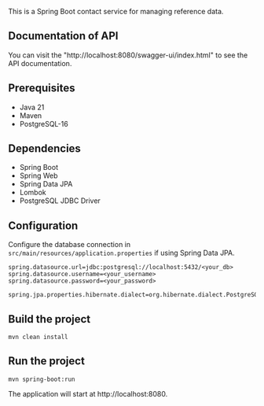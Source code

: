 This is a Spring Boot contact service for managing reference data.

## Documentation of API

You can visit the "http://localhost:8080/swagger-ui/index.html" to see the API documentation.

## Prerequisites

- Java 21
- Maven
- PostgreSQL-16

## Dependencies

- Spring Boot
- Spring Web
- Spring Data JPA
- Lombok
- PostgreSQL JDBC Driver

## Configuration

Configure the database connection in `src/main/resources/application.properties` if using Spring Data JPA.

```properties
spring.datasource.url=jdbc:postgresql://localhost:5432/<your_db>
spring.datasource.username=<your_username>
spring.datasource.password=<your_password>

spring.jpa.properties.hibernate.dialect=org.hibernate.dialect.PostgreSQLDialect
```

## Build the project
```
mvn clean install
```
## Run the project
```
mvn spring-boot:run
```

The application will start at http://localhost:8080.
